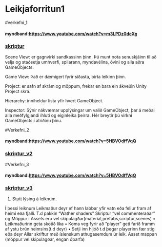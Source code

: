 # Leikjaforritun1

#verkefni_1
#### myndband:https://www.youtube.com/watch?v=m3LPDz0dcXg
### [skriptur](skriftur)

Scene View: er gagnvirki sandkassinn þinn. Þú munt nota senuskjáinn til að velja og staðsetja umhverfi, spilarann, myndavélina, óvini og alla aðra GameObjects.

Game View: Það er dæmigert fyrir síðasta, birta leikinn þinn.

Project: er safn af skrám og möppum, frekar en bara ein ákveðin Unity Project skrá.

Hierarchy: inniheldur lista yfir hvert GameObject.

Inspector: Sýnir nákvæmar upplýsingar um valið GameObject, þar á meðal alla meðfylgjandi íhluti og eiginleika þeirra. Hér breytir þú virkni GameObjects í atriðinu þínu.

#Verkefni_2
#### myndband:https://www.youtube.com/watch?v=5HBVOdffVqQ
### [skriptur_v2](skriftur_v2)





#Verkefni_3
#### myndband:https://www.youtube.com/watch?v=5HBVOdffVqQ
### [skriptur_v3](skriftur_v3)

1.	Stutt lýsing á leiknum.

Í þessi leiknum Leikmaður deyr ef hann labbar yfir vatn eða fellur fram af heimi eða fjalli. T.d pakkin “Wather shaders”
Skriptur “vel commenteraðar”  og	Möppur í Assets eru vel skipulagðar(material,prefabs,scriptur,scenes)
•	Leikmaðurinn geta skotið lika
•	Koma veg fyrir að “player” geti farið framm af ystu brún heimsins(t.d deyr)
•	Setji inn hljóð t.d þegar playerinn fær stig eða deyr
	Allar skriftur með íslenskum athugasemdum úr leik.
  Asset mappan (möppur vel skipulagðar, engan óþarfa)

